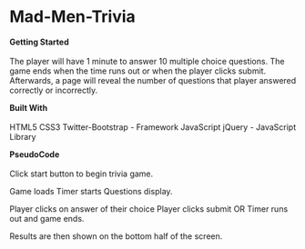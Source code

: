 # Mad-Men-Trivia

<strong>Getting Started</strong><br><br>
The player will have 1 minute to answer 10 multiple choice questions. The game ends when the time runs out or when the player clicks submit. Afterwards, a page will reveal the number of questions that player answered correctly or incorrectly.

<strong>Built With</strong><br><br>
HTML5 CSS3 Twitter-Bootstrap - Framework JavaScript jQuery - JavaScript Library

<strong>PseudoCode</strong><br><br>
Click start button to begin trivia game.

Game loads Timer starts Questions display.

Player clicks on answer of their choice Player clicks submit OR Timer runs out and game ends.

Results are then shown on the bottom half of the screen.
